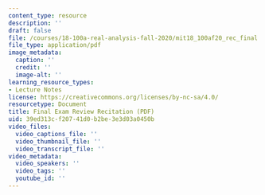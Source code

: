 ```yaml
---
content_type: resource
description: ''
draft: false
file: /courses/18-100a-real-analysis-fall-2020/mit18_100af20_rec_final.pdf
file_type: application/pdf
image_metadata:
  caption: ''
  credit: ''
  image-alt: ''
learning_resource_types:
- Lecture Notes
license: https://creativecommons.org/licenses/by-nc-sa/4.0/
resourcetype: Document
title: Final Exam Review Recitation (PDF)
uid: 39ed313c-f207-41d0-b2be-3e3d03a0450b
video_files:
  video_captions_file: ''
  video_thumbnail_file: ''
  video_transcript_file: ''
video_metadata:
  video_speakers: ''
  video_tags: ''
  youtube_id: ''
---
```

